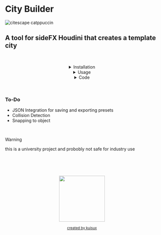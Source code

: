 # City Builder 



<!-- Image -->

![citescape catppuccin](https://github.com/JoeHarper-tech/VFX-6102-citybuilder/blob/main/pictures/cat_evening-sky.png?raw=true)

<!-- Title -->

## A tool for sideFX Houdini that creates a template city
&nbsp; <br>


<!-- Installation -->
<details align="center">
 <summary>Installation</summary>
    
 <p align="left">
  
 &nbsp; 
 ### Step one
 <img src="https://github.com/kuisux/VFX-6102-citybuilder/blob/main/pictures/installation/tut01.png?raw=true" width="500">\
 right click in the toolbar and click new tool <br>
 &nbsp; 
 ## 

 ### Step two
 <img src="https://github.com/kuisux/VFX-6102-citybuilder/blob/main/pictures/installation/step02.png?raw=true" width="500">\
 Fill in the Name and Label of the tool, add an icon aswell if you want :D <br>
 &nbsp; 
 ##
 
 ### Step three
 <img src="https://github.com/kuisux/VFX-6102-citybuilder/blob/main/pictures/installation/step03.png?raw=true" width="500">\
 Press the script tab, then paste the [script](https://github.com/kuisux/VFX-6102-citybuilder/blob/main/cityBuilder_v001.py) into the box <br>
 &nbsp; 
 ##


 ### Step four
 <img src="https://github.com/kuisux/VFX-6102-citybuilder/blob/main/pictures/installation/step04.png?raw=true" width="500">\
 Press the accpet button <br>
 &nbsp; 
 ##

</p>
</details>

<!-- Usage -->
<details align="center">
<summary>Usage</summary>


### Step One
<img src="https://github.com/kuisux/VFX-6102-citybuilder/blob/main/pictures/Usage/usageOne.png?raw=true" width="500">\
Press the tool from the tool shelf <br>
&nbsp;
##

### Step two
<img src="https://github.com/kuisux/VFX-6102-citybuilder/blob/main/pictures/Usage/usageTwo.png?raw=true" width="500">\
Fill in the window with the desired parameters <br>
&nbsp;
##
 
</details>


<!-- Code -->
<details align="center">
<summary>Code</summary>

<div align="center">
 
```python
from re import X
#-----------------------------------------------------------------------------------------------#
#         ,-----.,--.  ,--.               ,-----.          ,--.,--.   ,--.                      #
#        '  .--./`--',-'  '-.,--. ,--.    |  |) /_ ,--.,--.`--'|  | ,-|  | ,---. ,--.--.        #
#        |  |    ,--.'-.  .-' \  '  /     |  .-.  \|  ||  |,--.|  |' .-. || .-. :|  .--'        #
#        '  '--'\|  |  |  |    \   '      |  '--' /'  ''  '|  ||  |\ `-' |\   --.|  |           #
#         `-----'`--'  `--'  .-'  /       `------'  `----' `--'`--' `---'  `----'`--'           #
#                            `---'                                                              #
#-----------------------------------------------------------------------------------------------#


from PySide2 import QtCore
from PySide2 import QtWidgets
import hou
import json
import os
import random


class cityBuilder(QtWidgets.QWidget):
    def __init__(self, parent=None):

#------------------------------------------------------------------------------------------------------------------
# Creating the Vertical Layout

        QtWidgets.QWidget.__init__(self, parent)
        self.setWindowTitle('City Builder')
        self.vBox = QtWidgets.QVBoxLayout()

#------------------------------------------------------------------------------------------------------------------
# Creating the widgets in the UI starting with Building Density

# Label
        hboxBuildingDensity = QtWidgets.QHBoxLayout()
        self.labelBuildingDensity = QtWidgets.QLabel(
            'How many buildings would you like'
            )
        self.labelBuildingDensity.setMinimumWidth(175)
        hboxBuildingDensity.addWidget(self.labelBuildingDensity)

# Text box

        self.textInputBuildingDensity = QtWidgets.QLineEdit(self)
        self.textInputBuildingDensity.setMinimumWidth(175)
        hboxBuildingDensity.addWidget(self.textInputBuildingDensity)
        self.vBox.addLayout(hboxBuildingDensity)

#------------------------------------------------------------------------------------------------------------------
# Max Floors

# Label
        hboxMaxFloors = QtWidgets.QHBoxLayout()
        self.labelMaxFloors = QtWidgets.QLabel(
            'whats the maximum ammount of floors for a building'
            )
        self.labelMaxFloors.setMinimumWidth(175)
        hboxMaxFloors.addWidget(self.labelMaxFloors)

# Text Box

        self.textInputMaxFloors = QtWidgets.QLineEdit(self)
        self.textInputMaxFloors.setMinimumWidth(175)
        hboxMaxFloors.addWidget(self.textInputMaxFloors)
        self.vBox.addLayout(hboxMaxFloors)

#------------------------------------------------------------------------------------------------------------------
# Min Floors

# Label
        hboxMinFloors = QtWidgets.QHBoxLayout()
        self.labelMinFloors = QtWidgets.QLabel(
            'what are the minimum ammount of floors for a building'
            )
        self.labelMinFloors.setMinimumWidth(175)
        hboxMinFloors.addWidget(self.labelMinFloors)

# Text Box

        self.TextInputMinFloors = QtWidgets.QLineEdit(self)
        self.TextInputMinFloors.setMinimumWidth(175)
        hboxMinFloors.addWidget(self.TextInputMinFloors)
        self.vBox.addLayout(hboxMinFloors)

#------------------------------------------------------------------------------------------------------------------
# Location

# Label
        hboxLocation = QtWidgets.QHBoxLayout()
        self.LabelLocation = QtWidgets.QLabel(
            'where would you like to placce the city'
            )
        self.LabelLocation.setMinimumWidth(175)
        hboxLocation.addWidget(self.LabelLocation)

# X location
        self.textInputLocationX = QtWidgets.QLineEdit(self)
        self.textInputLocationX.setMinimumWidth(50)

# Y Location
        self.textInputLocationY = QtWidgets.QLineEdit(self)
        self.textInputLocationY.setMinimumWidth(50)

# Z Location
        self.textInputLocationZ = QtWidgets.QLineEdit(self)
        self.textInputLocationZ.setMinimumWidth(50)
        
        hboxLocation.addWidget(self.textInputLocationX)
        hboxLocation.addWidget(self.textInputLocationY)
        hboxLocation.addWidget(self.textInputLocationZ)
        self.vBox.addLayout(hboxLocation)

#------------------------------------------------------------------------------------------------------------------
# Snap to ground
        '''
# Label
        
        hboxSnap = QtWidgets.QHBoxLayout()
        self.LabelSnap = QtWidgets.QLabel(
            'snap to ground?'
            )
        self.LabelSnap.setMinimumWidth(25)
        hboxSnap.addWidget(self.LabelSnap)

#check box
        self.checkBoxSnap = QtWidgets.QCheckBox()
        self.checkBoxSnap.setMinimumWidth(25)
        hboxSnap.addWidget(self.checkBoxSnap)
        self.vBox.addLayout(hboxSnap)     
        '''   

#label
        hboxSnapMenu = QtWidgets.QHBoxLayout()
        self.ddlLabel = QtWidgets.QLabel(
            'object to snap to'
        )
        self.ddlLabel.setMinimumWidth(175)
        hboxSnapMenu.addWidget(self.ddlLabel)
        
#drop down
        self.DdlSnap = QtWidgets.QComboBox()
        self.DdlSnap.addItem('None')
        self.DdlSnap.addItem('One')
        self.DdlSnap.addItem('two')
        self.DdlSnap.setMinimumWidth(175)
        hboxSnapMenu.addWidget(self.DdlSnap)
        self.vBox.addLayout(hboxSnapMenu)


#------------------------------------------------------------------------------------------------------------------
#Presets

#buttons
        hboxPresets = QtWidgets.QHBoxLayout()
        self.loadPresetBtn = QtWidgets.QPushButton('Load Preset', self)
        self.savePresetBtn = QtWidgets.QPushButton('Save Preset', self)
        hboxPresets.addWidget(self.loadPresetBtn)
        hboxPresets.addWidget(self.savePresetBtn)
        self.vBox.addLayout(hboxPresets)


#-------------------------------------------------------------------------------------------------------------------
#BuildProject

        hboxBuildProject = QtWidgets.QHBoxLayout()
        self.buildProjectBtn = QtWidgets.QPushButton("Build", self)
        self.buildProjectBtn.clicked.connect(self.buildProject)
        hboxBuildProject.addWidget(self.buildProjectBtn)
        self.vBox.addLayout(hboxBuildProject)


#-------------------------------------------------------------------------------------------------------------------
#Defines
        self.setLayout(self.vBox)

    def textHasChangedBuildingDensity(self):
        buildingDensity = self.textInputBuildingDensity.text()

    def textHasChangedMaxFloors(self):
        maxFloors = self.textInputMaxFloors.text()

    def textHasChangedMinFloors(self):
        minFloors = self.TextInputMinFloors.text()

    def textHasChangedLocationX(self):
        locationX = self.textInputLocationX.text()

    def textHasChangedLocationY(self):
        locationY = self.textInputLocationY.text()

    def textHasChangedLocationZ(self):
        locationZ = self.textInputLocationZ.text()
    
    def stateHasChangedSnapObj(self):
        snapObj = self.DdlSnap

    def stateHasChangedLoadPreset(self):
        loadPreset = self.loadPresetBtn

    def stateHasChangedSavePreset(self):
        savePreset =  self.SavePresetBtn

    def buildProject(self):
#-------------------------------------------------------------------------------------------------------------------
#Main Function
            
        #Variables

        buildingDensity = self.textInputBuildingDensity.text()
        maxFloors = self.textInputMaxFloors.text()
        minFloors = self.TextInputMinFloors.text()
        locationX = self.textInputLocationX.text()
        locationY = self.textInputLocationY.text()
        locationZ = self.textInputLocationZ.text()
        snapObj = self.DdlSnap
        loadPreset = self.loadPresetBtn
        savePreset =  self.savePresetBtn
        timesran = 0
        lowerFloorHeight = 2.7
        heigherFloorHeight = 3.5
            
        myObj = hou.node('/obj')
        geo = myObj.createNode("geo", 'city')
        myGeo = hou.node('/obj/city')
        subnet = myGeo.createNode("subnet", 'city')
        mySub = hou.node('/obj/city/city')
        merge = mySub.createNode("merge", 'merge1')



        for i in range(int(buildingDensity)):
            lowerTranslateX = random.randint(-100, 100)
            lowerTranslateZ  = random.randint(-100, 100)



            timesran += 1
            box = mySub.createNode("box", f'building{timesran}')
            transform = mySub.createNode("xform", f'tranform{timesran}')
            transform.setInput(0, box)
            randomFloors = random.randint((int(minFloors)), (int(maxFloors)))
            randomFloorHeight = random.uniform(lowerFloorHeight, heigherFloorHeight)
            boxHeight = randomFloorHeight * randomFloors


            boxTranslateX = transform.parm('tx')
            boxTranslateY = transform.parm('ty')
            boxTranslateZ = transform.parm('tz')
            boxHeightY = transform.parm('sy')
            boxWidthX = transform.parm('sx')
            boxWidthZ = transform.parm('sz')

            boxTranslateX.set(int(locationX) + lowerTranslateX)
            boxTranslateZ.set(int(locationY) + lowerTranslateZ)
            boxTranslateY.set(int(locationY) + (int(boxHeight)/2))
            boxHeightY.set(boxHeight)
            boxWidthX.set(random.randint(8, 12))
            boxWidthZ.set(random.randint(8, 12))

            merge.setInput(timesran, transform)
            box.setInput(0, mySub.indirectInputs()[0])
            print("test")
            print(randomFloors)

dialog = cityBuilder()
dialog.show()
'''
             )  
          ( /(  
   (      )\()) 
   )\    ((_)\  
  ((_)    _((_) 
 _ | |   | || | 
| || | _ | __ | 
 \__/ (_)|_||_| 
'''              
```
</div>

</details>

 &nbsp; <br>

### To-Do <br>
   - JSON Integration for saving and exporting presets <br>
   - Collision Detection <br>
   - Snapping to object <br>

<!-- Warning -->
 &nbsp; <br>
> [!WARNING]
> this is a university project and probobly not safe for industry use



<!-- Logo -->

 &nbsp; <br>
 &nbsp; <br>
 &nbsp; <br>
 
<div align="center">
<img src="https://github.com/kuisux/VFX-6102-citybuilder/blob/main/pictures/KuiLogo.png?raw=true" width="150"> <br>

<sub>[created by kuisux](https://github.com/kuisux)</sub>
</div>

